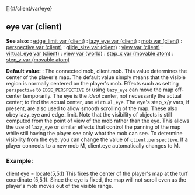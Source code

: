 []{#/client/var/eye}
  ## eye var (client)
  **See also:**
  :   [edge_limit var (client)](ref/client/var/edge_limit)
  :   [lazy_eye var (client)](ref/client/var/lazy_eye)
  :   [mob var (client)](ref/client/var/mob)
  :   [perspective var (client)](ref/client/var/perspective)
  :   [glide_size var (client)](ref/client/var/glide_size)
  :   [view var (client)](ref/client/var/view)
  :   [virtual_eye var (client)](ref/client/var/virtual_eye)
  :   [view var (world)](ref/world/var/view)
  :   [step_x var (movable atom)](ref/atom/movable/var/step_x)
  :   [step_y var (movable atom)](ref/atom/movable/var/step_y)
  <!-- -->
  **Default value:**
  :   The connected mob, client.mob.
  This value determines the center of the player\'s map. The default value
  simply means that the visible region is normally centered on the
  player\'s mob. Effects such as setting `perspective` to
  `EDGE_PERSPECTIVE` or using `lazy_eye` can move the map off-center
  temporarily. The eye is the *ideal* center, not necessarily the actual
  center; to find the actual center, use `virtual_eye`.
  The eye\'s step_x/y vars, if present, are also used to allow smooth
  scrolling of the map. These also obey lazy_eye and edge_limit.
  Note that the visibility of objects is still computed from the point of
  view of the mob rather than the eye. This allows the use of `lazy_eye`
  or similar effects that control the panning of the map while still
  having the player see only what the mob can see. To determine visibility
  from the eye, you can change the value of `client.perspective`.
  If a player connects to a new mob M, client.eye automatically changes to
  M.
  ### Example:
  client eye = locate(5,5,1)
  This fixes the center of the player\'s map at the turf coordinate
  (5,5,1). Since the eye is fixed, the map will not scroll even as the
  player\'s mob moves out of the visible range.
